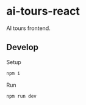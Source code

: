 # ai-tours-react

AI tours frontend.

## Develop

Setup

```zsh
npm i
```

Run

```zsh
npm run dev
```
